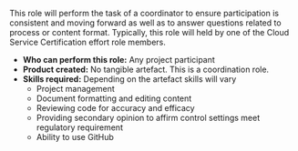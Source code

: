 This role will perform the task of a coordinator to ensure participation is consistent and moving forward as well as to answer questions related to process or content format.  Typically, this role will held by one of the Cloud Service Certification effort role members.

* **Who can perform this role:** Any project participant
* **Product created:** No tangible artefact. This is a coordination role.
* **Skills required:** Depending on the artefact skills will vary
  * Project management
  * Document formatting and editing content
  * Reviewing code for accuracy and efficacy
  * Providing secondary opinion to affirm control settings meet regulatory requirement
  * Ability to use GitHub